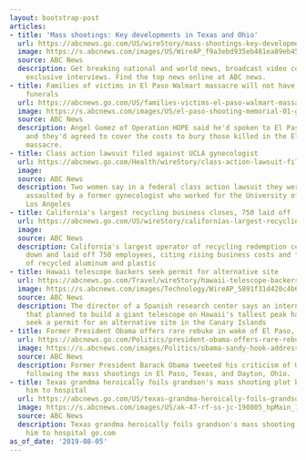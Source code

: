 ```yaml
---
layout: bootstrap-post
articles:
- title: 'Mass shootings: Key developments in Texas and Ohio'
  url: https://abcnews.go.com/US/wireStory/mass-shootings-key-developments-texas-ohio-64792804
  image: https://s.abcnews.com/images/US/WireAP_f9a3ebd935eb481ea89eb453f03f7f9e_16x9_992.jpg
  source: ABC News
  description: Get breaking national and world news, broadcast video coverage, and
    exclusive interviews. Find the top news online at ABC news.
- title: Families of victims in El Paso Walmart massacre will not have to pay for
    funerals
  url: https://abcnews.go.com/US/families-victims-el-paso-walmart-massacre-pay-funerals/story?id=64784745
  image: https://s.abcnews.com/images/US/el-paso-shooting-memorial-01-gty-jc-190805_hpMain_16x9_992.jpg
  source: ABC News
  description: Angel Gomez of Operation HOPE said he'd spoken to El Paso funeral directors
    and they'd agreed to cover the costs to bury those killed in the El Paso Walmart
    massacre.
- title: Class action lawsuit filed against UCLA gynecologist
  url: https://abcnews.go.com/Health/wireStory/class-action-lawsuit-filed-ucla-gynecologist-64792736
  image: 
  source: ABC News
  description: Two women say in a federal class action lawsuit they were sexually
    assaulted by a former gynecologist who worked for the University of California,
    Los Angeles
- title: California's largest recycling business closes, 750 laid off
  url: https://abcnews.go.com/US/wireStory/californias-largest-recycling-business-closes-750-laid-off-64792688
  image: 
  source: ABC News
  description: California's largest operator of recycling redemption centers has shut
    down and laid off 750 employees, citing rising business costs and falling prices
    of recycled aluminum and plastic
- title: Hawaii telescope backers seek permit for alternative site
  url: https://abcnews.go.com/Travel/wireStory/hawaii-telescope-backers-seek-permit-alternative-site-64792336
  image: https://s.abcnews.com/images/Technology/WireAP_5891f31d420c4b68b86706863eca4c24_16x9_992.jpg
  source: ABC News
  description: The director of a Spanish research center says an international consortium
    that planned to build a giant telescope on Hawaii's tallest peak has decided to
    seek a permit for an alternative site in the Canary Islands
- title: Former President Obama offers rare rebuke in wake of El Paso, Dayton shootings
  url: https://abcnews.go.com/Politics/president-obama-offers-rare-rebuke-wake-el-paso/story?id=64789612
  image: https://s.abcnews.com/images/Politics/obama-sandy-hook-address-file-gty-jef-190805_hpMain_16x9_992.jpg
  source: ABC News
  description: Former President Barack Obama tweeted his criticism of U.S. leadership
    following the mass shootings in El Paso, Texas, and Dayton, Ohio.
- title: Texas grandma heroically foils grandson's mass shooting plot by bringing
    him to hospital
  url: https://abcnews.go.com/US/texas-grandma-heroically-foils-grandsons-mass-shooting-plot/story?id=64785245
  image: https://s.abcnews.com/images/US/ak-47-rf-ss-jc-190805_hpMain_16x9_992.jpg
  source: ABC News
  description: Texas grandma heroically foils grandson's mass shooting plot by bringing
    him to hospital go.com
as_of_date: '2019-08-05'
---
```


